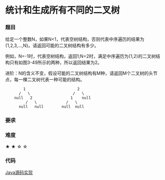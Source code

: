 # 统计和生成所有不同的二叉树

### 题目

给定一个整数N，如果N<1，代表空树结构，否则代表中序遍历的结果为{1,2,3,...,N}。请返回可能的二叉树结构有多少。

例如，N=-1时，代表空树结构，返回1;N=2时，满足中序遍历为{1,2}的二叉树结构只有如图3-49所示的两种，所以返回结果为2。

进阶：N的含义不变，假设可能的二叉树结构有M种，请返回M个二叉树的头节点，每一棵二叉树代表一种可能的结构。

            1                       2    
          /   \                   /   \
        null   2                 1    null
             /   \             /   \      
          null   null        null  null

### ~~要求~~


### 难度

 ★ ★ ☆ ☆

### 代码

 [Java源码实现](../../src/BTree/BTree23.java)
